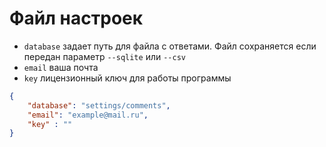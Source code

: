 # Файл настроек

* `database` задает путь для файла с ответами. Файл сохраняется если передан параметр `--sqlite` или `--csv`
* `email` ваша почта
* `key` лицензионный ключ для работы программы
```json
{
    "database": "settings/comments",
    "email": "example@mail.ru",
    "key" : ""
}
```
